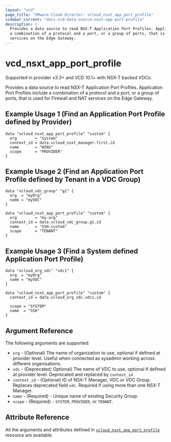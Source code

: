 ```yaml
---
layout: "vcd"
page_title: "VMware Cloud Director: vcloud_nsxt_app_port_profile"
sidebar_current: "docs-vcd-data-source-nsxt-app-port-profile"
description: |-
  Provides a data source to read NSX-T Application Port Profiles. Application Port Profiles include 
  a combination of a protocol and a port, or a group of ports, that is used for Firewall and NAT
  services on the Edge Gateway.
---
```


# vcd\_nsxt\_app\_port\_profile

Supported in provider *v3.3+* and VCD 10.1+ with NSX-T backed VDCs.

Provides a data source to read NSX-T Application Port Profiles. Application Port Profiles include a
combination of a protocol and a port, or a group of ports, that is used for Firewall and NAT
services on the Edge Gateway.

## Example Usage 1 (Find an Application Port Profile defined by Provider)

```hcl
data "vcloud_nsxt_app_port_profile" "custom" {
  org        = "System"
  context_id = data.vcloud_nsxt_manager.first.id
  name       = "WINS"
  scope      = "PROVIDER"
}
```

## Example Usage 2 (Find an Application Port Profile defined by Tenant in a VDC Group)

```hcl
data "vcloud_vdc_group" "g1" {
  org  = "myOrg"
  name = "myVDC"
}

data "vcloud_nsxt_app_port_profile" "custom" {
  org        = "my-org"
  context_id = data.vcloud_vdc_group.g1.id
  name       = "SSH-custom"
  scope      = "TENANT"
}
```

## Example Usage 3 (Find a System defined Application Port Profile)

```hcl
data "vcloud_org_vdc" "vdc1" {
  org  = "myOrg"
  name = "myVDC"
}

data "vcloud_nsxt_app_port_profile" "custom" {
  context_id = data.vcloud_org_vdc.vdc1.id

  scope = "SYSTEM"
  name  = "SSH"
}
```

## Argument Reference

The following arguments are supported:

* `org` - (Optional) The name of organization to use, optional if defined at provider level. Useful
  when connected as sysadmin working across different organisations.
* `vdc` - (Deprecated; Optional) The name of VDC to use, optional if defined at provider level.
  Deprecated and replaced by `context_id`
* `context_id` - (Optional) ID of NSX-T Manager, VDC or VDC Group. Replaces deprecated field `vdc`. Required if using more than one NSX-T Manager.
* `name` - (Required)  - Unique name of existing Security Group.
* `scope` - (Required)  - `SYSTEM`, `PROVIDER`, or `TENANT`.

## Attribute Reference

All the arguments and attributes defined in
[`vcloud_nsxt_app_port_profile`](/providers/vmware/vcd/latest/docs/resources/nsxt_app_port_profile) resource
are available.
